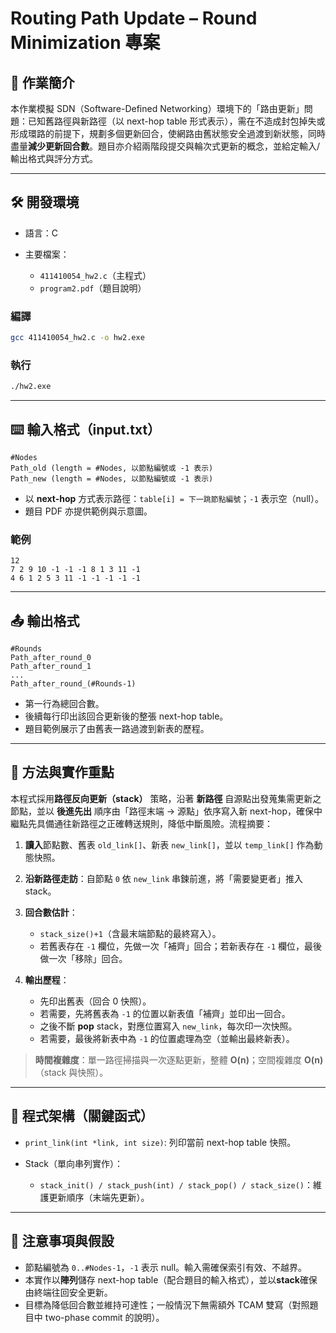# Routing Path Update – Round Minimization 專案

## 📖 作業簡介

本作業模擬 SDN（Software-Defined Networking）環境下的「路由更新」問題：已知舊路徑與新路徑（以 next-hop table 形式表示），需在不造成封包掉失或形成環路的前提下，規劃多個更新回合，使網路由舊狀態安全過渡到新狀態，同時盡量**減少更新回合數**。題目亦介紹兩階段提交與輪次式更新的概念，並給定輸入/輸出格式與評分方式。 

---

## 🛠 開發環境

* 語言：C
* 主要檔案：

  * `411410054_hw2.c`（主程式） 
  * `program2.pdf`（題目說明） 

### 編譯

```bash
gcc 411410054_hw2.c -o hw2.exe
```

### 執行

```bash
./hw2.exe 
```

---

## ⌨️ 輸入格式（input.txt）

```
#Nodes
Path_old (length = #Nodes, 以節點編號或 -1 表示)
Path_new (length = #Nodes, 以節點編號或 -1 表示)
```

* 以 **next-hop** 方式表示路徑：`table[i] = 下一跳節點編號`；`-1` 表示空（null）。
* 題目 PDF 亦提供範例與示意圖。 

### 範例

```
12
7 2 9 10 -1 -1 -1 8 1 3 11 -1
4 6 1 2 5 3 11 -1 -1 -1 -1 -1
```



---

## 📤 輸出格式

```
#Rounds
Path_after_round_0
Path_after_round_1
...
Path_after_round_(#Rounds-1)
```

* 第一行為總回合數。
* 後續每行印出該回合更新後的整張 next-hop table。
* 題目範例展示了由舊表一路過渡到新表的歷程。 

---

## 🧠 方法與實作重點

本程式採用**路徑反向更新（stack）** 策略，沿著 **新路徑** 自源點出發蒐集需更新之節點，並以 **後進先出** 順序由「路徑末端 → 源點」依序寫入新 next-hop，確保中繼點先具備通往新路徑之正確轉送規則，降低中斷風險。流程摘要： 

1. **讀入**節點數、舊表 `old_link[]`、新表 `new_link[]`，並以 `temp_link[]` 作為動態快照。 
2. **沿新路徑走訪**：自節點 `0` 依 `new_link` 串鍊前進，將「需要變更者」推入 stack。 
3. **回合數估計**：

   * `stack_size()+1`（含最末端節點的最終寫入）。
   * 若舊表存在 `-1` 欄位，先做一次「補齊」回合；若新表存在 `-1` 欄位，最後做一次「移除」回合。 
4. **輸出歷程**：

   * 先印出舊表（回合 0 快照）。
   * 若需要，先將舊表為 `-1` 的位置以新表值「補齊」並印出一回合。
   * 之後不斷 **pop** stack，對應位置寫入 `new_link`，每次印一次快照。
   * 若需要，最後將新表中為 `-1` 的位置處理為空（並輸出最終新表）。 

> **時間複雜度**：單一路徑掃描與一次逐點更新，整體 **O(n)**；空間複雜度 **O(n)**（stack 與快照）。 

---

## 🧩 程式架構（關鍵函式）

* `print_link(int *link, int size)`: 列印當前 next-hop table 快照。 
* Stack（單向串列實作）：

  * `stack_init() / stack_push(int) / stack_pop() / stack_size()`：維護更新順序（末端先更新）。 

---

## 🔎 注意事項與假設

* 節點編號為 `0..#Nodes-1`，`-1` 表示 null。輸入需確保索引有效、不越界。 
* 本實作以**陣列**儲存 next-hop table（配合題目的輸入格式），並以**stack**確保由終端往回安全更新。 
* 目標為降低回合數並維持可達性；一般情況下無需額外 TCAM 雙寫（對照題目中 two-phase commit 的說明）。 
